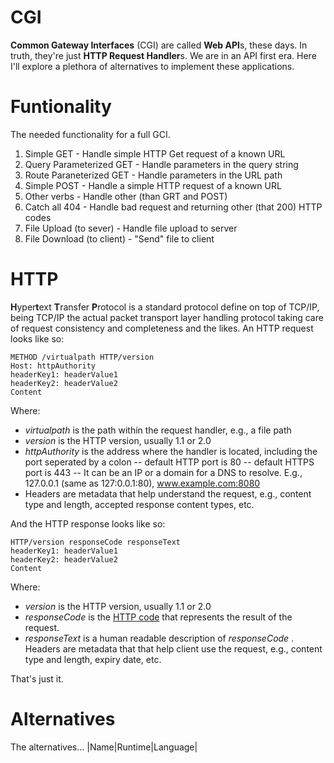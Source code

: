 # CGI
**Common Gateway Interfaces** (CGI) are called **Web API**s, these days. In truth, they're just **HTTP Request Handler**s. We are in an API first era. Here I'll explore a plethora of alternatives to implement these applications.

# Funtionality
The needed functionality for a full GCI.

1. Simple GET - Handle simple HTTP Get request of a known URL
2. Query Parameterized GET - Handle parameters in the query string
3. Route Paraneterized GET - Handle parameters in the URL path
4. Simple POST - Handle a simple HTTP request of a known URL
5. Other verbs - Handle other (than GRT and POST)
6. Catch all 404 - Handle bad request and returning other (that 200) HTTP codes
7. File Upload (to sever) - Handle file upload to server
8. File Download (to client) - "Send" file to client

# HTTP
**H**yper**t**ext **T**ransfer **P**rotocol is a standard protocol define on top of TCP/IP, being TCP/IP the actual packet transport layer handling protocol taking care of request consistency and completeness and the likes. An HTTP request looks like so:
```
METHOD /virtualpath HTTP/version
Host: httpAuthority
headerKey1: headerValue1
headerKey2: headerValue2
Content
```
Where:
- *virtualpath* is the path within the request handler, e.g., a file path
- *version* is the HTTP version, usually 1.1 or 2.0
- *httpAuthority* is the address where the handler is located, including the port seperated by a colon
-- default HTTP port is 80
-- default HTTPS port is 443
-- It can be an IP or a domain for a DNS to resolve. E.g., 127.0.0.1 (same as 127:0.0.1:80), www.example.com:8080
- Headers are metadata that help understand the request, e.g., content type and length, accepted response content types, etc.

And the HTTP response looks like so:
```
HTTP/version responseCode responseText
headerKey1: headerValue1
headerKey2: headerValue2
Content
```
Where:
- *version* is the HTTP version, usually 1.1 or 2.0
- *responseCode* is the [HTTP code](https://en.wikipedia.org/wiki/List_of_HTTP_status_codes) that represents the result of the request.
- *responseText* is a human readable description of *responseCode*
. Headers are metadata that that help client use the request, e.g., content type and length, expiry date, etc.

That's just it.

# Alternatives
The alternatives...
|Name|Runtime|Language|
